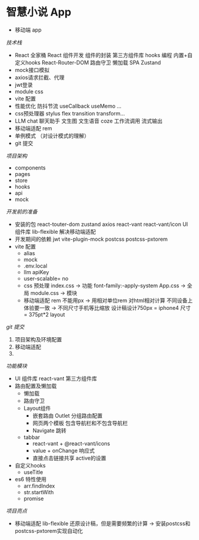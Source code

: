 # 智慧小说 App
- 移动端 app

 *技术栈*
- React 全家桶
    React 组件开发
    组件的封装
    第三方组件库
    hooks 编程  内置+自定义hooks
    React-Router-DOM
      路由守卫
      懒加载
      SPA
    Zustand
- mock接口模拟
- axios请求拦截、代理
- jwt登录
- module css
- vite 配置
- 性能优化
    防抖节流
    useCallback useMemo ...
- css预处理器 stylus
    flex transition transform...
- LLM
    chat 聊天助手
    文生图
    文生语音
    coze 工作流调用
    流式输出
- 移动端适配
    rem
- 单例模式 （对设计模式的理解）
- git 提交

*项目架构*
- components
- pages
- store
- hooks
- api
- mock

*开发前的准备*
- 安装的包
    react-touter-dom
    zustand
    axios
    react-vant react-vant/icon UI 组件库
    lib-flexible 解决移动端适配
- 开发期间的依赖
    jwt
    vite-plugin-mock
    postcss
    postcss-pxtorem
- vite 配置
  - alias
  - mock
  - .env.local
  - llm apiKey
  - user-scalable= no
  - css 预处理
      index.css -> 功能
        font-family:-apply-system
      App.css -> 全局
      module.css -> 模块
  - 移动端适配 rem
      不能用px -> 用相对单位rem 对html相对计算
      不同设备上体验要一致 -> 不同尺寸手机等比缩放
      设计稿设计750px = iphone4 尺寸 = 375pt*2
      layout

*git 提交*
  1. 项目架构及环境配置
  2. 移动端适配
  3. 

*功能模块*
- UI 组件库
    react-vant 第三方组件库
- 路由配置及懒加载
    - 懒加载
    - 路由守卫
    - Layout组件
      - 嵌套路由 Outlet 分组路由配置
      - 网页两个模板 包含导航栏和不包含导航栏
      - Navigate 跳转
    - tabbar
      - react-vant + @react-vant/icons
      - value + onChange 响应式
      - 直接点击链接共享 active的设置
- 自定义hooks
    - useTitle
- es6 特性使用
    - arr.findIndex
    - str.startWith
    - promise

*项目亮点*
- 移动端适配
    lib-flexible 还原设计稿，但是需要频繁的计算 -> 安装postcss和postcss-pxtorem实现自动化
